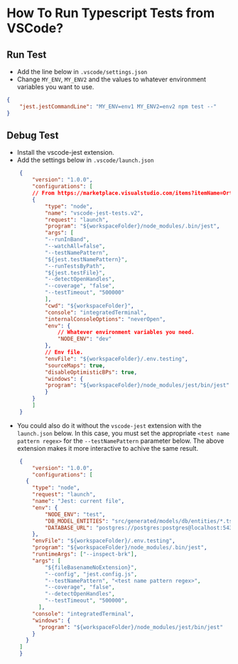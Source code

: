 # How To Run Typescript Tests from VSCode?
## Run Test
- Add the line below in `.vscode/settings.json`
- Change `MY_ENV`, `MY_ENV2` and the values to whatever environment variables you want to use.
```json
{
    "jest.jestCommandLine": "MY_ENV=env1 MY_ENV2=env2 npm test --"
}
```
## Debug Test
- Install the vscode-jest extension.
- Add the settings below in `.vscode/launch.json`
```json
    {
        "version": "1.0.0",
        "configurations": [
        // From https://marketplace.visualstudio.com/items?itemName=Orta.vscode-jest#debug-config
        {
            "type": "node",
            "name": "vscode-jest-tests.v2",
            "request": "launch",
            "program": "${workspaceFolder}/node_modules/.bin/jest",
            "args": [
            "--runInBand",
            "--watchAll=false",
            "--testNamePattern",
            "${jest.testNamePattern}",
            "--runTestsByPath",
            "${jest.testFile}",
            "--detectOpenHandles",
            "--coverage", "false",
            "--testTimeout", "500000"
            ],
            "cwd": "${workspaceFolder}",
            "console": "integratedTerminal",
            "internalConsoleOptions": "neverOpen",
            "env": { 
                // Whatever environment variables you need.
                "NODE_ENV": "dev"
            },
            // Env file.
            "envFile": "${workspaceFolder}/.env.testing",
            "sourceMaps": true,
            "disableOptimisticBPs": true,
            "windows": {
            "program": "${workspaceFolder}/node_modules/jest/bin/jest"
            }
        }
        ]
    }
```
  - You could also do it without the `vscode-jest` extension with the `launch.json` below. In this case, you must set the appropriate `<test name pattern regex>` for the `--testNamePattern` parameter below. The above extension makes it more interactive to achive the same result.
```json
    {
        "version": "1.0.0",
        "configurations": [
      {
        "type": "node",
        "request": "launch",
        "name": "Jest: current file",
        "env": { 
            "NODE_ENV": "test",
            "DB_MODEL_ENTITIES": "src/generated/models/db/entities/*.ts",
            "DATABASE_URL": "postgres://postgres:postgres@localhost:5432/delivery?sslmode=disable"
        },
        "envFile": "${workspaceFolder}/.env.testing",
        "program": "${workspaceFolder}/node_modules/.bin/jest",
        "runtimeArgs": ["--inspect-brk"],
        "args": [
            "${fileBasenameNoExtension}",
            "--config", "jest.config.js", 
            "--testNamePattern", "<test name pattern regex>",
            "--coverage", "false",
            "--detectOpenHandles",
            "--testTimeout", "500000",
          ],
        "console": "integratedTerminal",
        "windows": {
          "program": "${workspaceFolder}/node_modules/jest/bin/jest"
        }
      }
    ]
    }
```
